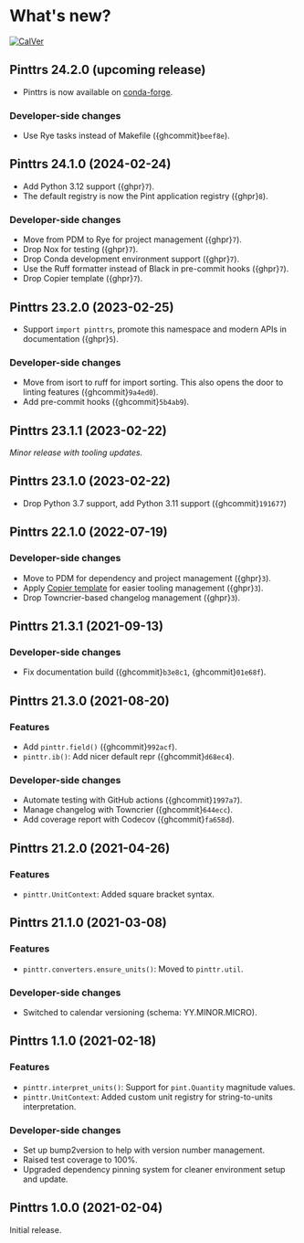 # What's new?

[![CalVer](https://img.shields.io/badge/calver-YY.MINOR.MICRO-blue)](https://calver.org/)

## Pinttrs 24.2.0 (upcoming release)

* Pinttrs is now available on [conda-forge](https://anaconda.org/conda-forge/pinttrs).

### Developer-side changes

* Use Rye tasks instead of Makefile ({ghcommit}`beef8e`).

## Pinttrs 24.1.0 (2024-02-24)

* Add Python 3.12 support ({ghpr}`7`).
* The default registry is now the Pint application registry ({ghpr}`8`).

### Developer-side changes

* Move from PDM to Rye for project management ({ghpr}`7`).
* Drop Nox for testing ({ghpr}`7`).
* Drop Conda development environment support ({ghpr}`7`).
* Use the Ruff formatter instead of Black in pre-commit hooks ({ghpr}`7`).
* Drop Copier template ({ghpr}`7`).

## Pinttrs 23.2.0 (2023-02-25)

* Support `import pinttrs`, promote this namespace and modern APIs in documentation ({ghpr}`5`).

### Developer-side changes

* Move from isort to ruff for import sorting. This also opens the door to linting features ({ghcommit}`9a4ed0`).
* Add pre-commit hooks ({ghcommit}`5b4ab9`).

## Pinttrs 23.1.1 (2023-02-22)

*Minor release with tooling updates.*

## Pinttrs 23.1.0 (2023-02-22)

* Drop Python 3.7 support, add Python 3.11 support ({ghcommit}`191677`)

## Pinttrs 22.1.0 (2022-07-19)

### Developer-side changes

* Move to PDM for dependency and project management ({ghpr}`3`).
* Apply [Copier template](https://github.com/leroyvn/copier-pdm) for easier
  tooling management ({ghpr}`3`).
* Drop Towncrier-based changelog management ({ghpr}`3`).

## Pinttrs 21.3.1 (2021-09-13)

### Developer-side changes

* Fix documentation build ({ghcommit}`b3e8c1`, {ghcommit}`01e68f`).

## Pinttrs 21.3.0 (2021-08-20)

### Features

* Add ``pinttr.field()`` ({ghcommit}`992acf`).
* ``pinttr.ib()``: Add nicer default repr ({ghcommit}`d68ec4`).

### Developer-side changes

* Automate testing with GitHub actions ({ghcommit}`1997a7`).
* Manage changelog with Towncrier ({ghcommit}`644ecc`).
* Add coverage report with Codecov ({ghcommit}`fa658d`).

## Pinttrs 21.2.0 (2021-04-26)

### Features

* ``pinttr.UnitContext``: Added square bracket syntax.

## Pinttrs 21.1.0 (2021-03-08)

### Features

* ``pinttr.converters.ensure_units()``: Moved to ``pinttr.util``.

### Developer-side changes

* Switched to calendar versioning (schema: YY.MINOR.MICRO).

## Pinttrs 1.1.0 (2021-02-18)

### Features

* ``pinttr.interpret_units()``: Support for ``pint.Quantity`` magnitude values.
* ``pinttr.UnitContext``: Added custom unit registry for string-to-units interpretation.

### Developer-side changes

* Set up bump2version to help with version number management.
* Raised test coverage to 100%.
* Upgraded dependency pinning system for cleaner environment setup and update.

## Pinttrs 1.0.0 (2021-02-04)

Initial release.
